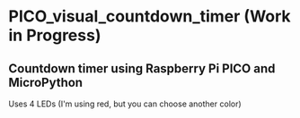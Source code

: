 # PICO_visual_countdown_timer (Work in Progress)
## Countdown timer using Raspberry Pi PICO and MicroPython
Uses 4 LEDs (I'm using red, but you can choose another color)
